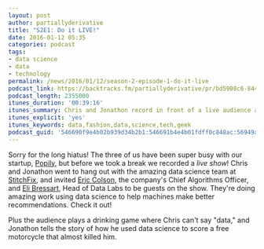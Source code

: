 ```yaml
---
layout: post
author: partiallyderivative
title: "S2E1: Do it LIVE!"
date: 2016-01-12 05:35
categories: podcast
tags:
- data science
- data
- technology
permalink: /news/2016/01/12/season-2-episode-1-do-it-live
podcast_link: https://backtracks.fm/partiallyderivative/pr/bd5908c6-8443-11e7-86c7-0e84392478bc/partially_derivative_live_at_stitchfix.mp3?s=1
podcast_length: 2355000
itunes_duration: '00:39:16'
itunes_summary: Chris and Jonathon record in front of a live audience at the StitchFix offices in San Francisco
itunes_explicit: 'yes'
itunes_keywords: data,fashion,data,science,tech,geek
podcast_guid: '546690f9e4b02b939d34b2b1:546691b4e4b01fdff0c848ac:56949a107086d73920023852'
---
```


Sorry for the long hiatus! The three of us have been super busy with our
startup, [Popily](http://popily.com), but before we took a break we
recorded a *live show*! Chris and Jonathon went to hang out with the
amazing data science team at [StitchFix](https://www.stitchfix.com/),
and invited [Eric Colson](https://twitter.com/ericcolson), the company's
Chief Algorithms Officer, and [Eli
Bressart](https://twitter.com/astrobiased), Head of Data Labs to be
guests on the show. They're doing amazing work using data science to
help machines make better recommendations. Check it out!

Plus the audience plays a drinking game where Chris can't say "data,"
and Jonathon tells the story of how he used data science to score a free
motorcycle that almost killed him. 

<div id="backtracks-player" data-bt-embed="https://player.backtracks.fm/partiallyderivative/partially-derivative/m/s2e1-do-it-live" data-bt-show-comments="false" data-bt-show-art-cover="true" data-bt-theme="light"></div><script>(function(p,l,a,y,e,r,s){if(p[y]) return;if(p[e]) return p[e]();s=l.createElement(a);l.head.appendChild((s.async=p[y]=true,s.src=r,s))}(window,document,"script","__btL","__btR","https://player.backtracks.fm/embedder.js"))</script>
